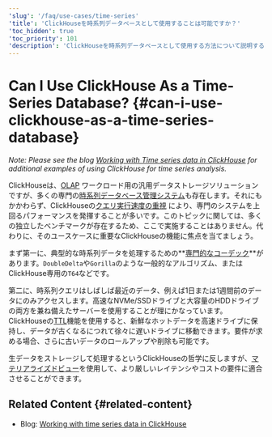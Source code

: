 ```yaml
---
'slug': '/faq/use-cases/time-series'
'title': 'ClickHouseを時系列データベースとして使用することは可能ですか？'
'toc_hidden': true
'toc_priority': 101
'description': 'ClickHouseを時系列データベースとして使用する方法について説明するページ'
---
```





# Can I Use ClickHouse As a Time-Series Database? {#can-i-use-clickhouse-as-a-time-series-database}

_Note: Please see the blog [Working with Time series data in ClickHouse](https://clickhouse.com/blog/working-with-time-series-data-and-functions-ClickHouse) for additional examples of using ClickHouse for time series analysis._

ClickHouseは、[OLAP](../../faq/general/olap.md) ワークロード用の汎用データストレージソリューションですが、多くの専門の[時系列データベース管理システム](https://clickhouse.com/engineering-resources/what-is-time-series-database)も存在します。それにもかかわらず、ClickHouseの[クエリ実行速度の重視](../../concepts/why-clickhouse-is-so-fast.md) により、専門のシステムを上回るパフォーマンスを発揮することが多いです。このトピックに関しては、多くの独立したベンチマークが存在するため、ここで実施することはありません。代わりに、そのユースケースに重要なClickHouseの機能に焦点を当てましょう。

まず第一に、典型的な時系列データを処理するための**[専門的なコーデック](../../sql-reference/statements/create/table.md#specialized-codecs)**があります。`DoubleDelta`や`Gorilla`のような一般的なアルゴリズム、またはClickHouse専用の`T64`などです。

第二に、時系列クエリはしばしば最近のデータ、例えば1日または1週間前のデータにのみアクセスします。高速なNVMe/SSDドライブと大容量のHDDドライブの両方を兼ね備えたサーバーを使用することが理にかなっています。ClickHouseの[TTL](/engines/table-engines/mergetree-family/mergetree#table_engine-mergetree-ttl)機能を使用すると、新鮮なホットデータを高速ドライブに保持し、データが古くなるにつれて徐々に遅いドライブに移動できます。要件が求める場合、さらに古いデータのロールアップや削除も可能です。

生データをストレージして処理するというClickHouseの哲学に反しますが、[マテリアライズドビュー](../../sql-reference/statements/create/view.md)を使用して、より厳しいレイテンシやコストの要件に適合させることができます。

## Related Content {#related-content}

- Blog: [Working with time series data in ClickHouse](https://clickhouse.com/blog/working-with-time-series-data-and-functions-ClickHouse)

